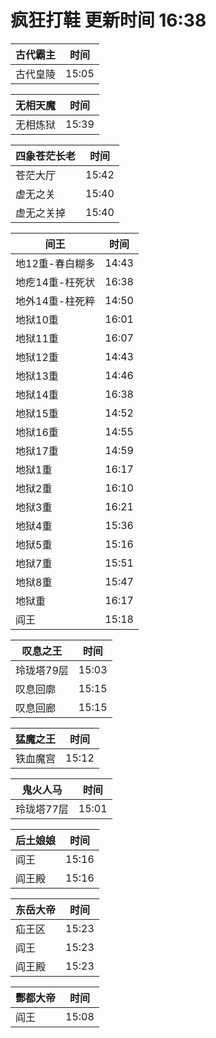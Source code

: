 # 疯狂打鞋 更新时间 16:38

| 古代霸主   | 时间    |
|--------|-------|
| 古代皇陵 | 15:05 |

| 无相天魔   | 时间    |
|--------|-------|
| 无相炼狱 | 15:39 |

| 四象苍茫长老   | 时间    |
|--------|-------|
| 苍茫大厅 | 15:42 |
| 虚无之关 | 15:40 |
| 虚无之关掉 | 15:40 |

| 间王   | 时间    |
|--------|-------|
| 地12重-春白糊多 | 14:43 |
| 地疙14重-枉死状 | 16:38 |
| 地外14重-柱死粹 | 14:50 |
| 地狱10重 | 16:01 |
| 地狱11重 | 16:07 |
| 地狱12重 | 14:43 |
| 地狱13重 | 14:46 |
| 地狱14重 | 16:38 |
| 地狱15重 | 14:52 |
| 地狱16重 | 14:55 |
| 地狱17重 | 14:59 |
| 地狱1重 | 16:17 |
| 地狱2重 | 16:10 |
| 地狱3重 | 16:21 |
| 地狱4重 | 15:36 |
| 地狱5重 | 15:16 |
| 地狱7重 | 15:51 |
| 地狱8重 | 15:47 |
| 地狱重 | 16:17 |
| 阎王 | 15:18 |

| 叹息之王   | 时间    |
|--------|-------|
| 玲珑塔79层 | 15:03 |
| 叹息回廓 | 15:15 |
| 叹息回廊 | 15:15 |

| 猛魔之王   | 时间    |
|--------|-------|
| 铁血魔宫 | 15:12 |

| 鬼火人马   | 时间    |
|--------|-------|
| 玲珑塔77层 | 15:01 |

| 后土娘娘   | 时间    |
|--------|-------|
| 阎王 | 15:16 |
| 阎王殿 | 15:16 |

| 东岳大帝   | 时间    |
|--------|-------|
| 疝王区 | 15:23 |
| 阎王 | 15:23 |
| 阎王殿 | 15:23 |

| 酆都大帝   | 时间    |
|--------|-------|
| 阎王 | 15:08 |
